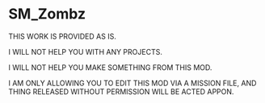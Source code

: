 # SM_Zombz

THIS WORK IS PROVIDED AS IS.

I WILL NOT HELP YOU WITH ANY PROJECTS.

I WILL NOT HELP YOU MAKE SOMETHING FROM THIS MOD.

I AM ONLY ALLOWING YOU TO EDIT THIS MOD VIA A MISSION FILE, AND THING RELEASED WITHOUT PERMISSION WILL BE ACTED APPON.
